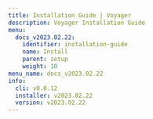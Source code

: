 ```yaml
---
title: Installation Guide | Voyager
description: Voyager Installation Guide
menu:
  docs_v2023.02.22:
    identifier: installation-guide
    name: Install
    parent: setup
    weight: 10
menu_name: docs_v2023.02.22
info:
  cli: v0.0.12
  installer: v2023.02.22
  version: v2023.02.22
---
```


